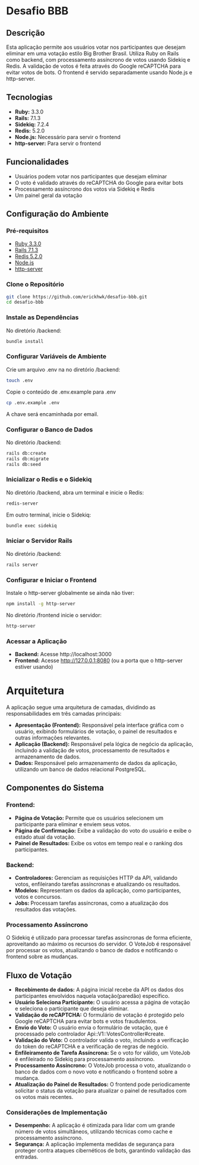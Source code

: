 # Desafio BBB

## Descrição

Esta aplicação permite aos usuários votar nos participantes que desejam eliminar em uma votação estilo Big Brother Brasil. Utiliza Ruby on Rails como backend, com processamento assíncrono de votos usando Sidekiq e Redis. A validação de votos é feita através do Google reCAPTCHA para evitar votos de bots. O frontend é servido separadamente usando Node.js e http-server.

## Tecnologias

- **Ruby:** 3.3.0
- **Rails:** 7.1.3
- **Sidekiq:** 7.2.4
- **Redis:** 5.2.0
- **Node.js:** Necessário para servir o frontend
- **http-server:** Para servir o frontend

## Funcionalidades

- Usuários podem votar nos participantes que desejam eliminar
- O voto é validado através do reCAPTCHA do Google para evitar bots
- Processamento assíncrono dos votos via Sidekiq e Redis
- Um painel geral da votação

## Configuração do Ambiente

### Pré-requisitos

- [Ruby 3.3.0](https://www.ruby-lang.org/en/downloads/)
- [Rails 7.1.3](https://guides.rubyonrails.org/v7.1.3/)
- [Redis 5.2.0](https://redis.io/download)
- [Node.js](https://nodejs.org/)
- [http-server](https://www.npmjs.com/package/http-server)

### Clone o Repositório

```bash
git clone https://github.com/erickhwk/desafio-bbb.git
cd desafio-bbb
```

### Instale as Dependências
No diretório /backend:

```bash
bundle install
```

### Configurar Variáveis de Ambiente
Crie um arquivo .env na no diretório /backend:

```bash
touch .env
```
Copie o conteúdo de .env.example para .env

```bash
cp .env.example .env
```
A chave será encaminhada por email.

### Configurar o Banco de Dados
No diretório /backend:

```bash
rails db:create
rails db:migrate
rails db:seed
```

### Inicializar o Redis e o Sidekiq
No diretório /backend, abra um terminal e inicie o Redis:

```bash
redis-server
```

Em outro terminal, inicie o Sidekiq:

```bash
bundle exec sidekiq
```

### Iniciar o Servidor Rails
No diretório /backend:

```bash
rails server
```

### Configurar e Iniciar o Frontend
Instale o http-server globalmente se ainda não tiver:

```bash
npm install -g http-server
```

No diretório /frontend inicie o servidor:

```bash
http-server
```

### Acessar a Aplicação
- **Backend:** Acesse http://localhost:3000
- **Frontend:** Acesse http://127.0.0.1:8080 (ou a porta que o http-server estiver usando)


# Arquitetura
A aplicação segue uma arquitetura de camadas, dividindo as responsabilidades em três camadas principais:

- **Apresentação (Frontend):** Responsável pela interface gráfica com o usuário, exibindo formulários de votação, o painel de resultados e outras informações relevantes.
- **Aplicação (Backend):** Responsável pela lógica de negócio da aplicação, incluindo a validação de votos, processamento de resultados e armazenamento de dados.
- **Dados:** Responsável pelo armazenamento de dados da aplicação, utilizando um banco de dados relacional PostgreSQL.

## Componentes do Sistema

### Frontend:
- **Página de Votação:** Permite que os usuários selecionem um participante para eliminar e enviem seus votos.
- **Página de Confirmação:** Exibe a validação do voto do usuário e exibe o estado atual da votação. 
- **Painel de Resultados:** Exibe os votos em tempo real e o ranking dos participantes.

### Backend:
- **Controladores:** Gerenciam as requisições HTTP da API, validando votos, enfileirando tarefas assíncronas e atualizando os resultados.
- **Modelos:** Representam os dados da aplicação, como participantes, votos e concursos.
- **Jobs:** Processam tarefas assíncronas, como a atualização dos resultados das votações.

### Processamento Assíncrono
O Sidekiq é utilizado para processar tarefas assíncronas de forma eficiente, aproveitando ao máximo os recursos do servidor. O VoteJob é responsável por processar os votos, atualizando o banco de dados e notificando o frontend sobre as mudanças.

## Fluxo de Votação

- **Recebimento de dados:** A página inicial recebe da API os dados dos participantes envolvidos naquela votação(paredão) específico.
- **Usuário Seleciona Participante:** O usuário acessa a página de votação e seleciona o participante que deseja eliminar.
- **Validação do reCAPTCHA:** O formulário de votação é protegido pelo Google reCAPTCHA para evitar bots e votos fraudulentos.
- **Envio do Voto:** O usuário envia o formulário de votação, que é processado pelo controlador Api::V1::VotesController#create.
- **Validação do Voto:** O controlador valida o voto, incluindo a verificação do token do reCAPTCHA e a verificação de regras de negócio.
- **Enfileiramento de Tarefa Assíncrona:** Se o voto for válido, um VoteJob é enfileirado no Sidekiq para processamento assíncrono.
- **Processamento Assíncrono:** O VoteJob processa o voto, atualizando o banco de dados com o novo voto e notificando o frontend sobre a mudança.
- **Atualização do Painel de Resultados:** O frontend pode periodicamente solicitar o status da votação para atualizar o painel de resultados com os votos mais recentes.

### Considerações de Implementação
- **Desempenho:** A aplicação é otimizada para lidar com um grande número de votos simultâneos, utilizando técnicas como cache e processamento assíncrono.
- **Segurança:** A aplicação implementa medidas de segurança para proteger contra ataques cibernéticos de bots, garantindo validação das entradas.